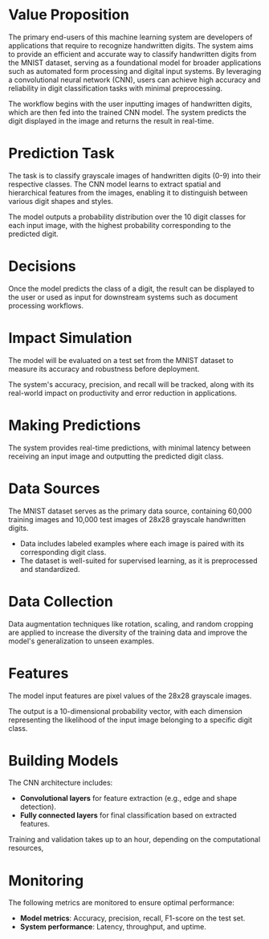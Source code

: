 # Value Proposition  
The primary end-users of this machine learning system are developers of applications that require to recognize handwritten digits. The system aims to provide an efficient and accurate way to classify handwritten digits from the MNIST dataset, serving as a foundational model for broader applications such as automated form processing and digital input systems. By leveraging a convolutional neural network (CNN), users can achieve high accuracy and reliability in digit classification tasks with minimal preprocessing.

The workflow begins with the user inputting images of handwritten digits, which are then fed into the trained CNN model. The system predicts the digit displayed in the image and returns the result in real-time. 

# Prediction Task  
The task is to classify grayscale images of handwritten digits (0-9) into their respective classes. The CNN model learns to extract spatial and hierarchical features from the images, enabling it to distinguish between various digit shapes and styles.  

The model outputs a probability distribution over the 10 digit classes for each input image, with the highest probability corresponding to the predicted digit.  

# Decisions  
Once the model predicts the class of a digit, the result can be displayed to the user or used as input for downstream systems such as document processing workflows.

# Impact Simulation  
The model will be evaluated on a test set from the MNIST dataset to measure its accuracy and robustness before deployment.

The system's accuracy, precision, and recall will be tracked, along with its real-world impact on productivity and error reduction in applications.

# Making Predictions  
The system provides real-time predictions, with minimal latency between receiving an input image and outputting the predicted digit class.  

# Data Sources  
The MNIST dataset serves as the primary data source, containing 60,000 training images and 10,000 test images of 28x28 grayscale handwritten digits.  
- Data includes labeled examples where each image is paired with its corresponding digit class.  
- The dataset is well-suited for supervised learning, as it is preprocessed and standardized.  

# Data Collection  
Data augmentation techniques like rotation, scaling, and random cropping are applied to increase the diversity of the training data and improve the model's generalization to unseen examples.  

# Features  
The model input features are pixel values of the 28x28 grayscale images.

The output is a 10-dimensional probability vector, with each dimension representing the likelihood of the input image belonging to a specific digit class.  

# Building Models  
The CNN architecture includes:

- **Convolutional layers** for feature extraction (e.g., edge and shape detection).  
- **Fully connected layers** for final classification based on extracted features.  

Training and validation takes up to an hour, depending on the computational resources,

# Monitoring  
The following metrics are monitored to ensure optimal performance:  
- **Model metrics**: Accuracy, precision, recall, F1-score on the test set.  
- **System performance**: Latency, throughput, and uptime.